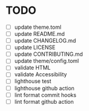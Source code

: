 # TODO

- [ ] update theme.toml
- [ ] update README.md
- [ ] update CHANGELOG.md
- [ ] update LICENSE
- [ ] update CONTRIBUTING.md
- [ ] update theme/config.toml
- [ ] validate HTML
- [ ] validate Accessibility
- [ ] lighthouse test
- [ ] lighthouse github action
- [ ] lint format commit hooks
- [ ] lint format github action
